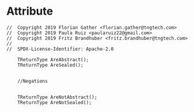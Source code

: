 # Attribute

```
//  Copyright 2019 Florian Gather <florian.gather@tngtech.com>
// 	Copyright 2019 Paula Ruiz <paularuiz22@gmail.com>
// 	Copyright 2019 Fritz Brandhuber <fritz.brandhuber@tngtech.com>
// 
// 	SPDX-License-Identifier: Apache-2.0
```

		TReturnType AreAbstract();
        TReturnType AreSealed();


        //Negations


        TReturnType AreNotAbstract();
        TReturnType AreNotSealed();
